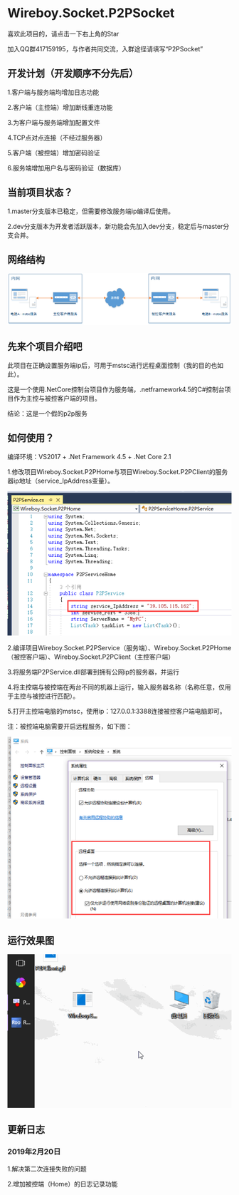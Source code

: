 # Wireboy.Socket.P2PSocket

喜欢此项目的，请点击一下右上角的Star

加入QQ群417159195，与作者共同交流，入群途径请填写“P2PSocket”

## 开发计划（开发顺序不分先后）

1.客户端与服务端均增加日志功能

2.客户端（主控端）增加断线重连功能

3.为客户端与服务端增加配置文件

4.TCP点对点连接（不经过服务器）

5.客户端（被控端）增加密码验证

6.服务端增加用户名与密码验证（数据库）

## 当前项目状态？

1.master分支版本已稳定，但需要修改服务端ip编译后使用。

2.dev分支版本为开发者活跃版本，新功能会先加入dev分支，稳定后与master分支合并。

## 网络结构

![img4](Images/img4.png)

## 先来个项目介绍吧

此项目在正确设置服务端ip后，可用于mstsc进行远程桌面控制（我的目的也如此）。

这是一个使用.NetCore控制台项目作为服务端，.netframework4.5的C#控制台项目作为主控与被控客户端的项目。

结论：这是一个假的p2p服务

## 如何使用？

编译环境：VS2017 + .Net Framework 4.5  + .Net Core 2.1

1.修改项目Wireboy.Socket.P2PHome与项目Wireboy.Socket.P2PClient的服务器ip地址（service_IpAddress变量）。

![img1](Images/img1.png)

2.编译项目Wireboy.Socket.P2PService（服务端）、Wireboy.Socket.P2PHome（被控客户端）、Wireboy.Socket.P2PClient（主控客户端）

3.将服务端P2PService.dll部署到拥有公网ip的服务器，并运行

4.将主控端与被控端在两台不同的机器上运行，输入服务器名称（名称任意，仅用于主控与被控进行匹配）。

5.打开主控端电脑的mstsc，使用ip：127.0.0.1:3388连接被控客户端电脑即可。

注：被控端电脑需要开启远程服务，如下图：

![img2](Images/img2.png)

## 运行效果图

![img3](Images/img3.gif)

## 更新日志

### 2019年2月20日

1.解决第二次连接失败的问题

2.增加被控端（Home）的日志记录功能


